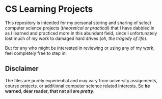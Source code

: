 # CS Learning Projects
This repository is intended for my personal storing and sharing of select computer science projects (*theoretical or practical*) that I have dabbled in as I learned and practiced more in this abundant field, since I unfortunately lost much of my work to damaged hard drives (*oh, the tragedy of life*).

But for any who might be interested in reviewing or using any of my work, feel completely free to step in.

## Disclaimer
The files are purely experiential and may vary from university assignments, course projects, or additional computer science related interests. So **be warned, dear reader, that not all are *pretty*.**
